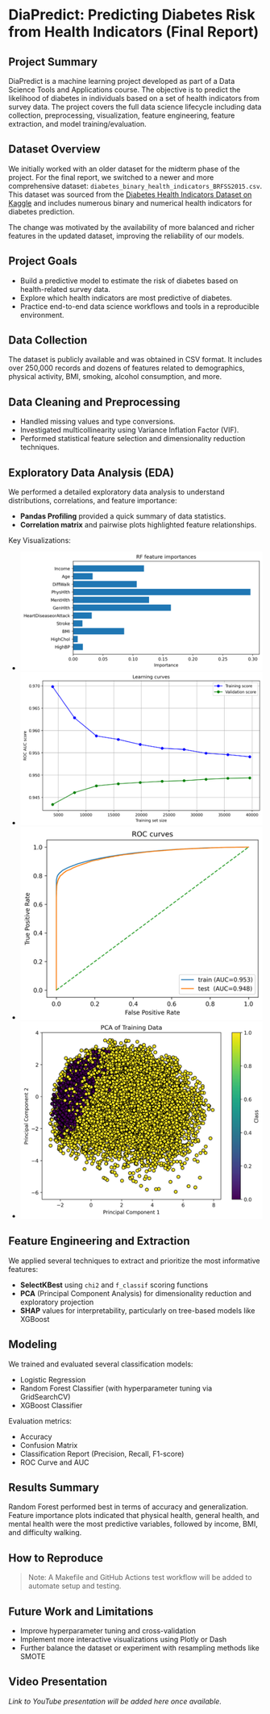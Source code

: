 # DiaPredict: Predicting Diabetes Risk from Health Indicators (Final Report)

## Project Summary
DiaPredict is a machine learning project developed as part of a Data Science Tools and Applications course. The objective is to predict the likelihood of diabetes in individuals based on a set of health indicators from survey data. The project covers the full data science lifecycle including data collection, preprocessing, visualization, feature engineering, feature extraction, and model training/evaluation.

## Dataset Overview
We initially worked with an older dataset for the midterm phase of the project. For the final report, we switched to a newer and more comprehensive dataset: `diabetes_binary_health_indicators_BRFSS2015.csv`. This dataset was sourced from the [Diabetes Health Indicators Dataset on Kaggle](https://www.kaggle.com/datasets/alexteboul/diabetes-health-indicators-dataset) and includes numerous binary and numerical health indicators for diabetes prediction.

The change was motivated by the availability of more balanced and richer features in the updated dataset, improving the reliability of our models.

## Project Goals
- Build a predictive model to estimate the risk of diabetes based on health-related survey data.
- Explore which health indicators are most predictive of diabetes.
- Practice end-to-end data science workflows and tools in a reproducible environment.

## Data Collection
The dataset is publicly available and was obtained in CSV format. It includes over 250,000 records and dozens of features related to demographics, physical activity, BMI, smoking, alcohol consumption, and more.

## Data Cleaning and Preprocessing
- Handled missing values and type conversions.
- Investigated multicollinearity using Variance Inflation Factor (VIF).
- Performed statistical feature selection and dimensionality reduction techniques.

## Exploratory Data Analysis (EDA)
We performed a detailed exploratory data analysis to understand distributions, correlations, and feature importance:

- **Pandas Profiling** provided a quick summary of data statistics.
- **Correlation matrix** and pairwise plots highlighted feature relationships.

Key Visualizations:
- ![RF Feature Importances](assets/rf_feature_importances.png)
- ![Learning curve](assets/learning_curve.png)
- ![ROC Curve](assets/roc_curve.png)
- ![PCA Graph](assets/pca_train.png)

## Feature Engineering and Extraction
We applied several techniques to extract and prioritize the most informative features:
- **SelectKBest** using `chi2` and `f_classif` scoring functions
- **PCA** (Principal Component Analysis) for dimensionality reduction and exploratory projection
- **SHAP** values for interpretability, particularly on tree-based models like XGBoost

## Modeling
We trained and evaluated several classification models:
- Logistic Regression
- Random Forest Classifier (with hyperparameter tuning via GridSearchCV)
- XGBoost Classifier

Evaluation metrics:
- Accuracy
- Confusion Matrix
- Classification Report (Precision, Recall, F1-score)
- ROC Curve and AUC

## Results Summary
Random Forest performed best in terms of accuracy and generalization. Feature importance plots indicated that physical health, general health, and mental health were the most predictive variables, followed by income, BMI, and difficulty walking.

## How to Reproduce
> Note: A Makefile and GitHub Actions test workflow will be added to automate setup and testing.

## Future Work and Limitations
- Improve hyperparameter tuning and cross-validation
- Implement more interactive visualizations using Plotly or Dash
- Further balance the dataset or experiment with resampling methods like SMOTE

## Video Presentation
*Link to YouTube presentation will be added here once available.*
